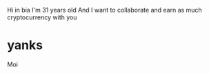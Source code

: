 Hi in bia
I'm 31 years old
And I want to collaborate and earn as much cryptocurrency with you
# yanks
Moi
